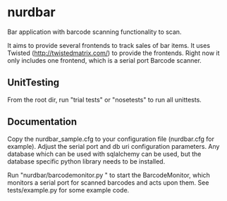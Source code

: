 nurdbar
=======

Bar application with barcode scanning functionality to scan.

It aims to provide several frontends to track sales of bar items. It uses Twisted (http://twistedmatrix.com/) to provide the frontends.
Right now it only includes one frontend, which is a serial port Barcode scanner.

UnitTesting
-----------
From the root dir, run "trial tests" or "nosetests" to run all unittests.

Documentation
-------------
Copy the nurdbar_sample.cfg to your configuration file (nurdbar.cfg for example). Adjust the serial port and db uri configuration parameters. 
Any database which can be used with sqlalchemy can be used, but the database specific python library needs to be installed.

Run "nurdbar/barcodemonitor.py <configfile>" to start the BarcodeMonitor, which monitors a serial port for scanned barcodes and acts upon them.
See tests/example.py for some example code.
